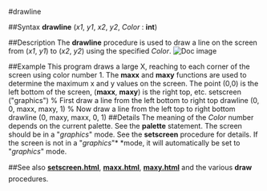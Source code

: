 
#drawline

##Syntax
**drawline** (*x1*, *y1*, *x2*, *y2*, *Color* : **int**)

##Description
The **drawline** procedure is used to draw a line on the screen from (*x1*, *y1*) to (*x2*, *y2*) using the specified *Color*.
![Doc image](drawline01.gif)

##Example
This program draws a large X, reaching to each corner of the screen using color number 1. The **maxx** and **maxy** functions are used to determine the maximum x and y values on the screen. The point (0,0) is the left bottom of the screen, (**maxx**, **maxy**) is the right top, etc.
        setscreen ("graphics")
        % First draw a line from the left bottom to right top
        drawline (0, 0, maxx, maxy, 1) 
        % Now draw a line from the left top to right bottom
        drawline (0, maxy, maxx, 0, 1)
##Details
The meaning of the *Color* number depends on the current palette. See the **palette** statement.
The screen should be in a "*graphics*" mode. See the **setscreen** procedure for details. If the screen is not in a "*graphics*"* *mode, it will automatically be set to "*graphics*" mode.

##See also
**[setscreen.html](setscreen)**, **[maxx.html](maxx)**, **[maxy.html](maxy)** and the various **draw** procedures.
